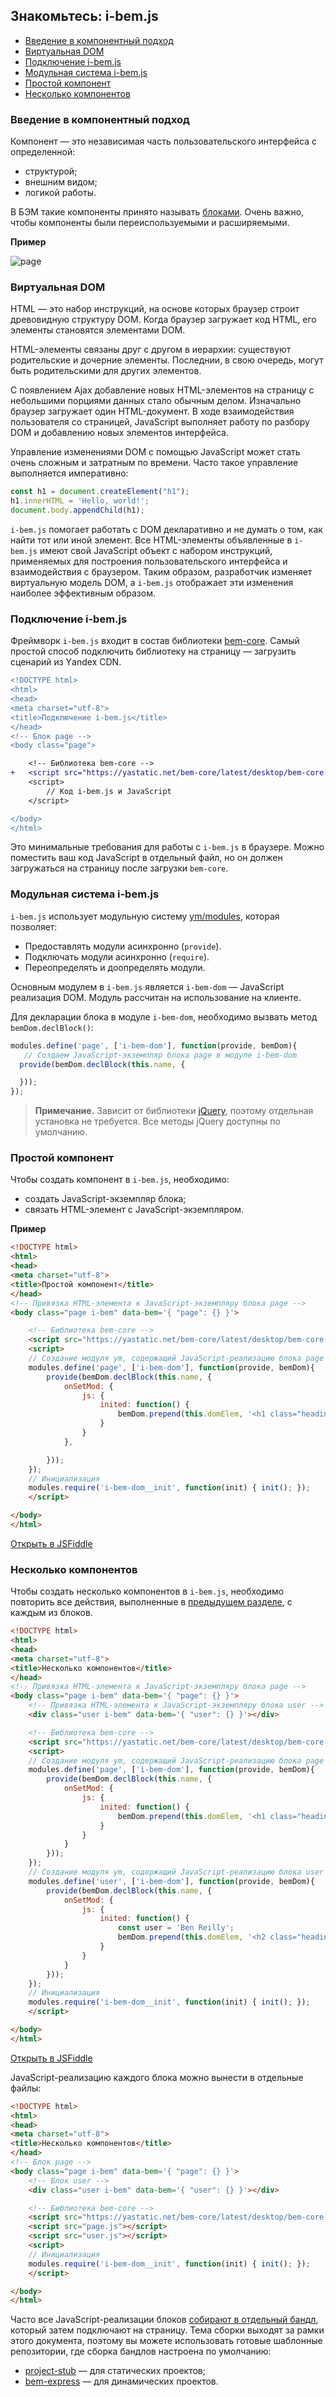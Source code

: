 ## Знакомьтесь: i-bem.js

* [Введение в компонентный подход](#Введение-в-компонентный-подход)
* [Виртуальная DOM](#Виртуальная-dom)
* [Подключение i-bem.js](#Подключение-i-bemjs)
* [Модульная система i-bem.js](#Модульная-система-i-bemjs)
* [Простой компонент](#Простой-компонент)
* [Несколько компонентов](#Несколько-компонентов)

### Введение в компонентный подход

Компонент — это независимая часть пользовательского интерфейса с определенной:

* структурой;
* внешним видом;
* логикой работы.

В БЭМ такие компоненты принято называть [блоками](https://ru.bem.info/methodology/key-concepts/#Блок). Очень важно, чтобы компоненты были переиспользуемыми и расширяемыми.

**Пример**

![page](https://rawgit.com/bem/bem-core/godfreyd-i-bem-js/common.docs/i-bem-js/i-bem-js-common__page.svg)

### Виртуальная DOM

HTML — это набор инструкций, на основе которых браузер строит древовидную структуру DOM. Когда браузер загружает код HTML, его элементы становятся элементами DOM.

HTML-элементы связаны друг с другом в иерархии: существуют родительские и дочерние элементы. Последнии, в свою очередь, могут быть родительскими для других элементов.

С появлением Ajax добавление новых HTML-элементов на страницу с небольшими порциями данных стало обычным делом. Изначально браузер загружает один HTML-документ. В ходе взаимодействия пользователя со страницей, JavaScript выполняет работу по разбору DOM и добавлению новых элементов интерфейса.

Управление изменениями DOM с помощью JavaScript может стать очень сложным и затратным по времени. Часто такое управление выполняется императивно:

```js
const h1 = document.createElement("h1");
h1.innerHTML = 'Hello, world!';
document.body.appendChild(h1);
```

`i-bem.js` помогает работать с DOM декларативно и не думать о том, как найти тот или иной элемент. Все HTML-элементы объявленные в `i-bem.js` имеют свой JavaScript объект с набором инструкций, применяемых для построения пользовательского интерфейса и взаимодействия с браузером. Таким образом, разработчик изменяет виртуальную модель DOM, а `i-bem.js` отображает эти изменения наиболее эффективным образом.

### Подключение i-bem.js

Фреймворк `i-bem.js` входит в состав библиотеки [bem-core](https://ru.bem.info/platform/libs/bem-core/). Самый простой способ подключить библиотеку на страницу — загрузить сценарий из Yаndex CDN.

```diff index.html
<!DOCTYPE html>
<html>
<head>
<meta charset="utf-8">
<title>Подключение i-bem.js</title>
</head>
<!-- Блок page -->
<body class="page">

    <!-- Библиотека bem-core -->
+   <script src="https://yastatic.net/bem-core/latest/desktop/bem-core.no-autoinit.js"></script>
    <script>
        // Код i-bem.js и JavaScript
    </script>

</body>
</html>
```

Это минимальные требования для работы с `i-bem.js` в браузере. Можно поместить ваш код JavaScript в отдельный файл, но он должен загружаться на страницу после загрузки `bem-core`.

### Модульная система i-bem.js

`i-bem.js` использует модульную систему [ym/modules](https://github.com/ymaps/modules), которая позволяет:

* Предоставлять модули асинхронно (`provide`).
* Подключать модули асинхронно (`require`).
* Переопределять и доопределять модули.

Основным модулем в `i-bem.js` является `i-bem-dom` — JavaScript реализация DOM. Модуль рассчитан на использование на клиенте.

Для декларации блока в модуле `i-bem-dom`, необходимо вызвать метод `bemDom.declBlock()`:

```js
modules.define('page', ['i-bem-dom'], function(provide, bemDom){
   // Создаем JavaScript-экземпляр блока page в модуле i-bem-dom
  provide(bemDom.declBlock(this.name, {

  }));
});
```

> **Примечание.** Зависит от библиотеки [jQuery](https://jquery.com), поэтому отдельная установка не требуется. Все методы jQuery доступны по умолчанию.

### Простой компонент

Чтобы создать компонент в `i-bem.js`, необходимо:

* создать JavaScript-экземпляр блока;
* связать HTML-элемент с JavaScript-экземпляром.

**Пример**

```html
<!DOCTYPE html>
<html>
<head>
<meta charset="utf-8">
<title>Простой компонент</title>
</head>
<!-- Привязка HTML-элемента к JavaScript-экземпляру блока page -->
<body class="page i-bem" data-bem='{ "page": {} }'>

    <!-- Библиотека bem-core -->
    <script src="https://yastatic.net/bem-core/latest/desktop/bem-core.no-autoinit.js"></script>
    <script>
    // Cоздание модуля ym, содержащий JavaScript-реализацию блока page
    modules.define('page', ['i-bem-dom'], function(provide, bemDom){
        provide(bemDom.declBlock(this.name, {
            onSetMod: {
                js: {
                    inited: function() {
                        bemDom.prepend(this.domElem, '<h1 class="heading">Hello, world!</h1>');
                    }
                }
            },

        }));
    });
    // Инициализация
    modules.require('i-bem-dom__init', function(init) { init(); });
    </script>

</body>
</html>
```

[Открыть в JSFiddle](https://jsfiddle.net/godfreyd/ejqo2xyz/)

### Несколько компонентов

Чтобы создать несколько компонентов в `i-bem.js`, необходимо повторить все действия, выполненные в [предыдущем разделе](#Простой-компонент), с каждым из блоков.

```html
<!DOCTYPE html>
<html>
<head>
<meta charset="utf-8">
<title>Несколько компонентов</title>
</head>
<!-- Привязка HTML-элемента к JavaScript-экземпляру блока page -->
<body class="page i-bem" data-bem='{ "page": {} }'>
    <!-- Привязка HTML-элемента к JavaScript-экземпляру блока user -->
    <div class="user i-bem" data-bem='{ "user": {} }'></div>

    <!-- Библиотека bem-core -->
    <script src="https://yastatic.net/bem-core/latest/desktop/bem-core.no-autoinit.js"></script>
    <script>
    // Cоздание модуля ym, содержащий JavaScript-реализацию блока page
    modules.define('page', ['i-bem-dom'], function(provide, bemDom){
        provide(bemDom.declBlock(this.name, {
            onSetMod: {
                js: {
                    inited: function() {
                        bemDom.prepend(this.domElem, '<h1 class="heading">Hello, world!</h1>');
                    }
                }
            }
        }));
    });
    // Cоздание модуля ym, содержащий JavaScript-реализацию блока user
    modules.define('user', ['i-bem-dom'], function(provide, bemDom){
        provide(bemDom.declBlock(this.name, {
            onSetMod: {
                js: {
                    inited: function() {
                        const user = 'Ben Reilly';
                        bemDom.prepend(this.domElem, '<h2 class="heading">Hello, '+ user +'!</h2>');
                    }
                }
            }
        }));
    });
    // Инициализация
    modules.require('i-bem-dom__init', function(init) { init(); });
    </script>

</body>
</html>
```

[Открыть в JSFiddle](https://jsfiddle.net/godfreyd/kmum6t4q/)

JavaScript-реализацию каждого блока можно вынести в отдельные файлы:

```html
<!DOCTYPE html>
<html>
<head>
<meta charset="utf-8">
<title>Несколько компонентов</title>
</head>
<!-- Блок page -->
<body class="page i-bem" data-bem='{ "page": {} }'>
    <!-- Блок user -->
    <div class="user i-bem" data-bem='{ "user": {} }'></div>

    <!-- Библиотека bem-core -->
    <script src="https://yastatic.net/bem-core/latest/desktop/bem-core.no-autoinit.js"></script>
    <script src="page.js"></script>
    <script src="user.js"></script>
    <script>
    // Инициализация
    modules.require('i-bem-dom__init', function(init) { init(); });
    </script>

</body>
</html>
```

Часто все JavaScript-реализации блоков [собирают в отдельный бандл](https://ru.bem.info/methodology/build/), который затем подключают на страницу. Тема сборки выходят за рамки этого документа, поэтому вы можете использовать готовые шаблонные репозитории, где сборка бандлов настроена по умолчанию:

* [project-stub](https://github.com/bem/project-stub) — для статических проектов;
* [bem-express](https://github.com/bem/bem-express) — для динамических проектов.
